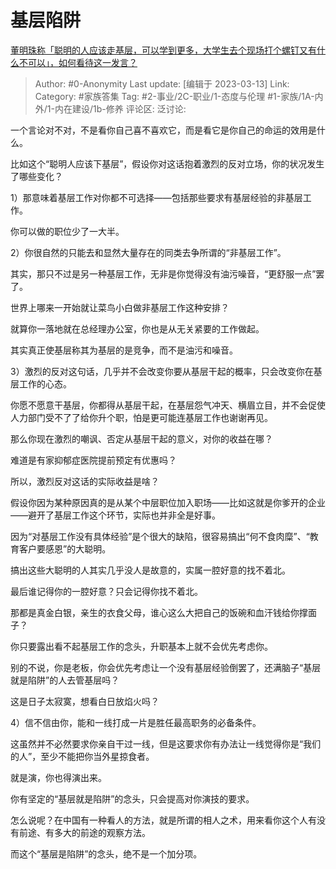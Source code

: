 # 基层陷阱
[董明珠称「聪明的人应该走基层，可以学到更多，大学生去个现场打个螺钉又有什么不可以」，如何看待这一发言？](https://www.zhihu.com/question/588877807/answer/2934113337)

> Author: #0-Anonymity
> Last update: [编辑于 2023-03-13]
> Link:
> Category: #家族答集
> Tag: #2-事业/2C-职业/1-态度与伦理 #1-家族/1A-内外/1-内在建设/1b-修养
> 评论区:
> 泛讨论:

一个言论对不对，不是看你自己喜不喜欢它，而是看它是你自己的命运的效用是什么。

比如这个“聪明人应该下基层”，假设你对这话抱着激烈的反对立场，你的状况发生了哪些变化？

1）那意味着基层工作对你都不可选择——包括那些要求有基层经验的非基层工作。

你可以做的职位少了一大半。

2）你很自然的只能去和显然大量存在的同类去争所谓的“非基层工作”。

其实，那只不过是另一种基层工作，无非是你觉得没有油污噪音，“更舒服一点”罢了。

世界上哪来一开始就让菜鸟小白做非基层工作这种安排？

就算你一落地就在总经理办公室，你也是从无关紧要的工作做起。

其实真正使基层称其为基层的是竞争，而不是油污和噪音。

3）激烈的反对这句话，几乎并不会改变你要从基层干起的概率，只会改变你在基层工作的心态。

你愿不愿意干基层，你都得从基层干起，在基层怨气冲天、横眉立目，并不会促使人力部门受不了了给你升个职，怕是更可能连基层工作也谢谢再见。

那么你现在激烈的嘲讽、否定从基层干起的意义，对你的收益在哪？

难道是有家抑郁症医院提前预定有优惠吗？

所以，激烈反对这话的实际收益是啥？

假设你因为某种原因真的是从某个中层职位加入职场——比如这就是你爹开的企业——避开了基层工作这个环节，实际也并非全是好事。

因为“对基层工作没有具体经验”是个很大的缺陷，很容易搞出“何不食肉糜”、“教育客户要感恩”的大聪明。

搞出这些大聪明的人其实几乎没人是故意的，实属一腔好意的找不着北。

最后谁记得你的一腔好意？只会记得你找不着北。

那都是真金白银，亲生的衣食父母，谁心这么大把自己的饭碗和血汗钱给你撑面子？

你只要露出看不起基层工作的念头，升职基本上就不会优先考虑你。

别的不说，你是老板，你会优先考虑让一个没有基层经验倒罢了，还满脑子“基层就是陷阱”的人去管基层吗？

这是日子太寂寞，想看白日放焰火吗？

4）信不信由你，能和一线打成一片是胜任最高职务的必备条件。

这虽然并不必然要求你亲自干过一线，但是这要求你有办法让一线觉得你是“我们的人”，至少不能把你当外星掠食者。

就是演，你也得演出来。

你有坚定的“基层就是陷阱”的念头，只会提高对你演技的要求。

怎么说呢？在中国有一种看人的方法，就是所谓的相人之术，用来看你这个人有没有前途、有多大的前途的观察方法。

而这个“基层是陷阱”的念头，绝不是一个加分项。
